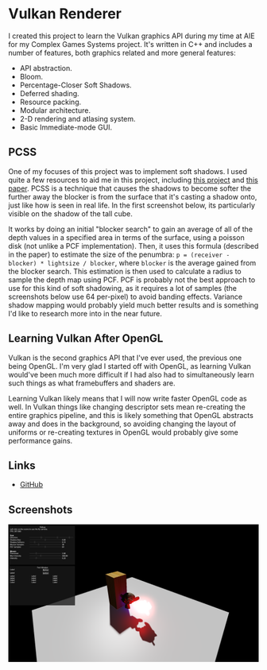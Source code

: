 # Vulkan Renderer

I created this project to learn the Vulkan graphics API during my time at AIE for my
Complex Games Systems project. It's written in C++ and includes a number of features,
both graphics related and more general features:

 - API abstraction.
 - Bloom.
 - Percentage-Closer Soft Shadows.
 - Deferred shading.
 - Resource packing.
 - Modular architecture.
 - 2-D rendering and atlasing system.
 - Basic Immediate-mode GUI.

## PCSS
One of my focuses of this project was to implement soft shadows. I used quite a few
resources to aid me in this project, including [this project](https://github.com/pboechat/PCSS)
and [this paper](https://developer.download.nvidia.com/shaderlibrary/docs/shadow_PCSS.pdf).
PCSS is a technique that causes the shadows to become softer the further away the
blocker is from the surface that it's casting a shadow onto, just like how is seen
in real life. In the first screenshot below, its particularly visible on the shadow
of the tall cube.

It works by doing an initial "blocker search" to gain an average of all of the depth
values in a specified area in terms of the surface, using a poisson disk (not unlike a
PCF implementation). Then, it uses this formula (described in the paper) to estimate the
size of the penumbra:
`p = (receiver - blocker) * lightsize / blocker`, where `blocker` is the average gained
from the blocker search. This estimation is then used to calculate a radius to sample
the depth map using PCF. PCF is probably not the best approach to use for this kind of
soft shadowing, as it requires a lot of samples (the screenshots below use 64 per-pixel)
to avoid banding effects. Variance shadow mapping would probably yield much better results
and is something I'd like to research more into in the near future.

## Learning Vulkan After OpenGL
Vulkan is the second graphics API that I've ever used, the previous one being OpenGL. I'm
very glad I started off with OpenGL, as learning Vulkan would've been much more difficult
if I had also had to simultaneously learn such things as what framebuffers and shaders are.

Learning Vulkan likely means that I will now write faster OpenGL code as well. In Vulkan
things like changing descriptor sets mean re-creating the entire graphics pipeline, and
this is likely something that OpenGL abstracts away and does in the background, so avoiding
changing the layout of uniforms or re-creating textures in OpenGL would probably give some
performance gains. 

## Links
 - [GitHub](https://github.com/quou/vkr)

## Screenshots
![screenshot](media/vkr_screenshot_001.png)
